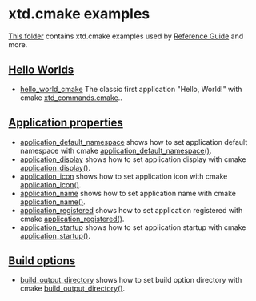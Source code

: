 # xtd.cmake examples

[This folder](.) contains xtd.cmake examples used by [Reference Guide](https://codedocs.xyz/gammasoft71/xtd/) and more.

## [Hello Worlds](hello_worlds/README.md)

* [hello_world_cmake](hello_worlds/hello_world_cmake/README.md) The classic first application "Hello, World!" with cmake [xtd_commands.cmake](../../scripts/cmake/xtd_commands.cmake)..

## [Application properties](application_properties/README.md)

* [application_default_namespace](application_properties/application_default_namespace/README.md) shows how to set application default namespace with cmake [application_default_namespace()](../../scripts/cmake/xtd_commands.cmake).
* [application_display](application_properties/application_display/README.md) shows how to set application display with cmake [application_display()](../../scripts/cmake/xtd_commands.cmake).
* [application_icon](application_properties/application_icon/README.md) shows how to set application icon with cmake [application_icon()](../../scripts/cmake/xtd_commands.cmake).
* [application_name](application_properties/application_name/README.md) shows how to set application name with cmake [application_name()](../../scripts/cmake/xtd_commands.cmake).
* [application_registered](application_properties/application_registered/README.md) shows how to set application registered with cmake [application_registered()](../../scripts/cmake/xtd_commands.cmake).
* [application_startup](application_properties/application_startup/README.md) shows how to set application startup with cmake [application_startup()](../../scripts/cmake/xtd_commands.cmake).

## [Build options](build_options/README.md)

* [build_output_directory](build_options/build_output_directory/README.md) shows how to set build option directory with cmake [build_output_directory()](../../scripts/cmake/xtd_commands.cmake).
